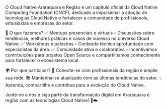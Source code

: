 O Cloud Native Araraquara e Região é um capítulo oficial da Cloud Native Computing Foundation (CNCF), dedicado a impulsionar a adoção de tecnologias Cloud Native e fortalecer a comunidade de profissionais, entusiastas e empresas do setor.

🔹 O que fazemos?
✅ Meetups presenciais e virtuais – Discussões sobre tendências, melhores práticas e casos de sucesso no universo Cloud Native.
✅ Workshops e palestras – Conteúdo técnico aprofundado com especialistas da área.
✅ Comunidade ativa e colaborativa – Incentivamos contribuições para projetos Open Source e compartilhamos conhecimento para fortalecer o ecossistema local.

🌍 Por que participar?
🚀 Conecte-se com profissionais da região e amplie sua rede.
📚 Mantenha-se atualizado com as últimas tendências do setor.
💡 Aprenda, compartilhe e contribua para a evolução do Cloud Native.

Junte-se a nós e seja parte da transformação digital em Araraquara e região com as tecnologias Cloud Native! 🚀☁️
